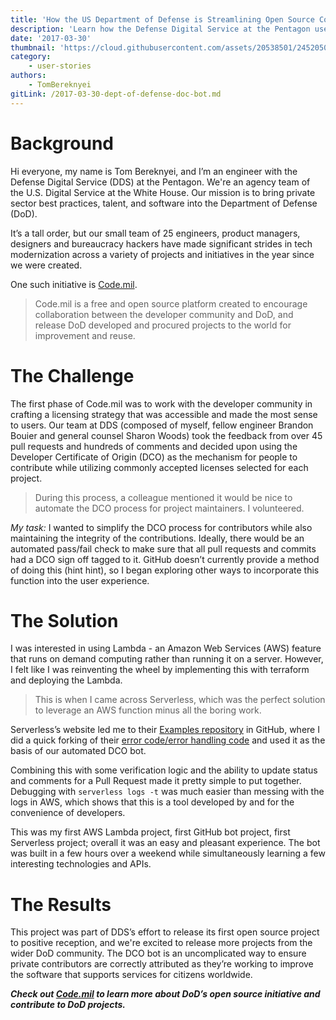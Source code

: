 ```yaml
---
title: 'How the US Department of Defense is Streamlining Open Source Contributions with Serverless Code'
description: 'Learn how the Defense Digital Service at the Pentagon used Serverless to automate the Developer Certificate of Origin process for contributors.'
date: '2017-03-30'
thumbnail: 'https://cloud.githubusercontent.com/assets/20538501/24520509/5c4edd80-154e-11e7-825c-600ad2e5e247.png'
category:
    - user-stories
authors:
    - TomBereknyei
gitLink: /2017-03-30-dept-of-defense-doc-bot.md
---
```


# Background

Hi everyone, my name is Tom Bereknyei, and I’m an engineer with the Defense Digital Service (DDS) at the Pentagon. We're an agency team of the U.S. Digital Service at the White House. Our mission is to bring private sector best practices, talent, and software into the Department of Defense (DoD).

It’s a tall order, but our small team of 25 engineers, product managers, designers and bureaucracy hackers have made significant strides in tech modernization across a variety of projects and initiatives in the year since we were created.

One such initiative is [Code.mil](http://code.mil).

> Code.mil is a free and open source platform created to encourage collaboration between the developer community and DoD, and release DoD developed and procured projects to the world for improvement and reuse.

# The Challenge

The first phase of Code.mil was to work with the developer community in crafting a licensing strategy that was accessible and made the most sense to users. Our team at DDS (composed of myself, fellow engineer Brandon Bouier and general counsel Sharon Woods) took the feedback from over 45 pull requests and hundreds of comments and decided upon using the Developer Certificate of Origin (DCO) as the mechanism for people to contribute while utilizing commonly accepted licenses selected for each project.

> During this process, a colleague mentioned it would be nice to automate the DCO process for project maintainers. I volunteered.

*My task:* I wanted to simplify the DCO process for contributors while also maintaining the integrity of the contributions. Ideally, there would be an automated pass/fail check to make sure that all pull requests and commits had a DCO sign off tagged to it. GitHub doesn’t currently provide a method of doing this (hint hint), so I began exploring other ways to incorporate this function into the user experience.

# The Solution

I was interested in using Lambda - an Amazon Web Services (AWS) feature that runs on demand computing rather than running it on a server. However, I felt like I was reinventing the wheel by implementing this with terraform and deploying the Lambda.

> This is when I came across Serverless, which was the perfect solution to leverage an AWS function minus all the boring work.

Serverless’s website led me to their [Examples repository](https://github.com/serverless/examples) in GitHub, where I did a quick forking of their [error code/error handling code](https://github.com/serverless/examples/tree/master/aws-node-github-webhook-listener) and used it as the basis of our automated DCO bot.

Combining this with some verification logic and the ability to update status and comments for a Pull Request made it pretty simple to put together. Debugging with `serverless logs -t` was much easier than messing with the logs in AWS, which shows that this is a tool developed by and for the convenience of developers.

This was my first AWS Lambda project, first GitHub bot project, first Serverless project; overall it was an easy and pleasant experience. The bot was built in a few hours over a weekend while simultaneously learning a few interesting technologies and APIs.

# The Results

This project was part of DDS’s effort to release its first open source project to positive reception, and we're excited to release more projects from the wider DoD community. The DCO bot is an uncomplicated way to ensure private contributors are correctly attributed as they’re working to improve the software that supports services for citizens worldwide.

***Check out [Code.mil](http://code.mil) to learn more about DoD’s open source initiative and contribute to DoD projects.***
